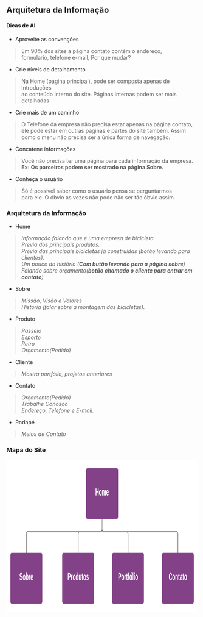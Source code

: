 ## Arquitetura da Informação

#### Dicas de AI
- Aproveite as convenções
> Em 90% dos sites a página contato contém o endereço, <br>
> formulario, telefone e-mail, Por que mudar? <br>

- Crie níveis de detalhamento
> Na Home (página principal), pode ser composta apenas de introduções <br>
> ao conteúdo interno do site. Páginas internas podem ser mais detalhadas <br>

- Crie mais de um caminho
> O Telefone da empresa não precisa estar apenas na página contato, <br>
> ele pode estar em outras páginas e partes do site também. Assim <br>
> como o menu não precisa ser a única forma de navegação. <br>

- Concatene informações
> Você não precisa ter uma página para cada informação da empresa. <br>
> **Ex: Os parceiros podem ser mostrado na página Sobre.**<br>

- Conheça o usuário
> Só é possível saber como o usuário pensa se perguntarmos <br>
> para ele. O óbvio as vezes não pode não ser tão óbvio assim.<br>

### Arquitetura da Informação
- Home
> *Informação falando que é uma empresa de bicicleta.*<br>
> *Prévia dos principais produtos.*<br>
> *Prévia das principais bicicletas já construídas (botão levando para clientes).*<br>
> *Um pouco da histório (**Com butão levando para a página sobre**)*<br>
> *Falando sobre orçamento(**botão chamado o cliente para entrar em contato**)*<br>

- Sobre
>*Missão, Visão e Valores*<br>
>*História (falar sobre a montagem das bicicletas).*<br>

- Produto
>*Passeio*<br>
>*Esporte*<br>
>*Retro*<br>
>*Orçamento(Pedido)*<br>

- Cliente
>*Mostra portfólio, projetos anteriores*<br>

- Contato
>*Orçamento(Pedido)*<br>
>*Trabalhe Conosco*<br>
>*Endereço, Telefone e E-mail.*<br>

- Rodapé
>*Meios de Contato*<br>

### Mapa do Site
<img src="./assets/img/Mapa Do Site.svg" width="800px" height="400px">